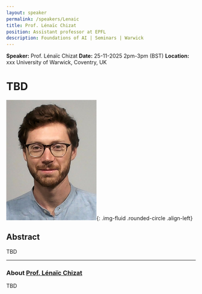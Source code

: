 ```yaml
---
layout: speaker
permalink: /speakers/Lenaic
title: Prof. Lénaïc Chizat
position: Assistant professor at EPFL
description: Foundations of AI | Seminars | Warwick
---
```


**Speaker:** Prof. Lénaïc Chizat
**Date:** 25-11-2025 2pm-3pm (BST)
**Location:** xxx University of Warwick, Coventry, UK

# TBD

![Prof. Lénaïc Chizat](/assets/img/lenaic.jpg){: .img-fluid .rounded-circle .align-left}

## Abstract

TBD

---

### About [Prof. Lénaïc Chizat](https://lchizat.github.io/)


TBD